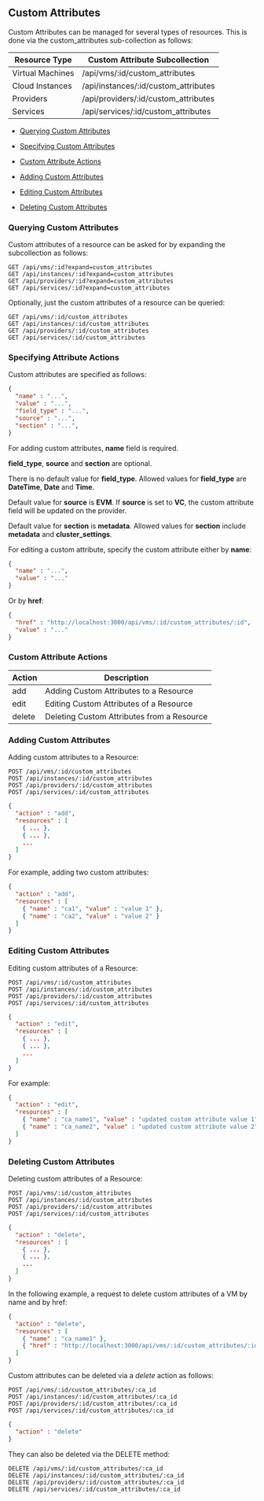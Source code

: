 ---
---

## Custom Attributes

Custom Attributes can be managed for several types of resources. This is
done via the custom\_attributes sub-collection as follows:

| Resource Type    | Custom Attribute Subcollection        |
| ---------------- | ------------------------------------- |
| Virtual Machines | /api/vms/:id/custom\_attributes       |
| Cloud Instances  | /api/instances/:id/custom\_attributes |
| Providers        | /api/providers/:id/custom\_attributes |
| Services         | /api/services/:id/custom\_attributes  |

  - [Querying Custom Attributes](#querying-custom-attributes)

  - [Specifying Custom Attributes](#specifying-custom-attributes)

  - [Custom Attribute Actions](#custom-attribute-actions)

  - [Adding Custom Attributes](#add-custom-attributes)

  - [Editing Custom Attributes](#edit-custom-attributes)

  - [Deleting Custom Attributes](#delete-custom-attributes)

### Querying Custom Attributes

Custom attributes of a resource can be asked for by expanding the
subcollection as follows:

    GET /api/vms/:id?expand=custom_attributes
    GET /api/instances/:id?expand=custom_attributes
    GET /api/providers/:id?expand=custom_attributes
    GET /api/services/:id?expand=custom_attributes

Optionally, just the custom attributes of a resource can be queried:

    GET /api/vms/:id/custom_attributes
    GET /api/instances/:id/custom_attributes
    GET /api/providers/:id/custom_attributes
    GET /api/services/:id/custom_attributes

### Specifying Attribute Actions

Custom attributes are specified as follows:

``` json
{
  "name" : "...",
  "value" : "...",
  "field_type" : "...",
  "source" : "...",
  "section" : "...",
}
```

For adding custom attributes, **name** field is required.

**field\_type**, **source** and **section** are optional.

There is no default value for **field\_type**. Allowed values for
**field\_type** are **DateTime**, **Date** and **Time**.

Default value for **source** is **EVM**. If **source** is set to **VC**,
the custom attribute field will be updated on the provider.

Default value for **section** is **metadata**. Allowed values for
**section** include **metadata** and **cluster\_settings**.

For editing a custom attribute, specify the custom attribute either by
**name**:

``` json
{
  "name" : "...",
  "value" : "..."
}
```

Or by **href**:

``` json
{
  "href" : "http://localhost:3000/api/vms/:id/custom_attributes/:id",
  "value" : "..."
}
```

### Custom Attribute Actions

| Action | Description                                |
| ------ | ------------------------------------------ |
| add    | Adding Custom Attributes to a Resource     |
| edit   | Editing Custom Attributes of a Resource    |
| delete | Deleting Custom Attributes from a Resource |

### Adding Custom Attributes

Adding custom attributes to a Resource:

    POST /api/vms/:id/custom_attributes
    POST /api/instances/:id/custom_attributes
    POST /api/providers/:id/custom_attributes
    POST /api/services/:id/custom_attributes

``` json
{
  "action" : "add",
  "resources" : [
    { ... },
    { ... },
    ...
  ]
}
```

For example, adding two custom attributes:

``` json
{
  "action" : "add",
  "resources" : [
    { "name" : "ca1", "value" : "value 1" },
    { "name" : "ca2", "value" : "value 2" }
  ]
}
```

### Editing Custom Attributes

Editing custom attributes of a Resource:

    POST /api/vms/:id/custom_attributes
    POST /api/instances/:id/custom_attributes
    POST /api/providers/:id/custom_attributes
    POST /api/services/:id/custom_attributes

``` json
{
  "action" : "edit",
  "resources" : [
    { ... },
    { ... },
    ...
  ]
}
```

For example:

``` json
{
  "action" : "edit",
  "resources" : [
    { "name" : "ca_name1", "value" : "updated custom attribute value 1" },
    { "name" : "ca_name2", "value" : "updated custom attribute value 2" }
  ]
}
```

### Deleting Custom Attributes

Deleting custom attributes of a Resource:

    POST /api/vms/:id/custom_attributes
    POST /api/instances/:id/custom_attributes
    POST /api/providers/:id/custom_attributes
    POST /api/services/:id/custom_attributes

``` json
{
  "action" : "delete",
  "resources" : [
    { ... },
    { ... },
    ...
  ]
}
```

In the following example, a request to delete custom attributes of a VM
by name and by href:

``` json
{
  "action" : "delete",
  "resources" : [
    { "name" : "ca_name1" },
    { "href" : "http://localhost:3000/api/vms/:id/custom_attributes/:id" }
  ]
}
```

Custom attributes can be deleted via a *delete* action as follows:

    POST /api/vms/:id/custom_attributes/:ca_id
    POST /api/instances/:id/custom_attributes/:ca_id
    POST /api/providers/:id/custom_attributes/:ca_id
    POST /api/services/:id/custom_attributes/:ca_id

``` json
{
  "action" : "delete"
}
```

They can also be deleted via the DELETE method:

    DELETE /api/vms/:id/custom_attributes/:ca_id
    DELETE /api/instances/:id/custom_attributes/:ca_id
    DELETE /api/providers/:id/custom_attributes/:ca_id
    DELETE /api/services/:id/custom_attributes/:ca_id
